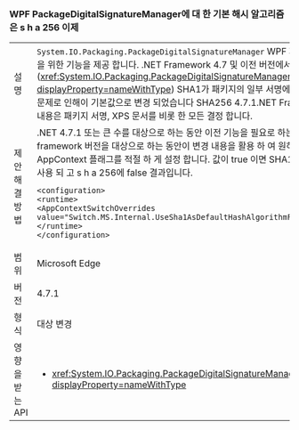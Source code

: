 ### <a name="the-default-hash-algorithm-for-wpf-packagedigitalsignaturemanager-is-now-sha256"></a>WPF PackageDigitalSignatureManager에 대 한 기본 해시 알고리즘은 s h a 256 이제

|   |   |
|---|---|
|설명|<code>System.IO.Packaging.PackageDigitalSignatureManager</code> WPF 패키지와 관련 하 여 디지털 서명을 위한 기능을 제공 합니다.  .NET Framework 4.7 및 이전 버전에서는 기본 알고리즘 (<xref:System.IO.Packaging.PackageDigitalSignatureManager.DefaultHashAlgorithm?displayProperty=nameWithType>) SHA1가 패키지의 일부 서명에 사용 합니다.  SHA1와 최근 보안 문제로 인해이 기본값으로 변경 되었습니다 SHA256 4.7.1.NET Framework로 시작 합니다.  이 변경 내용은 패키지 서명, XPS 문서를 비롯 한 모든 결정 합니다.|
|제안 해결 방법|.NET 4.7.1 또는 큰 수를 대상으로 하는 동안 이전 기능을 필요로 하는 개발자 또는 아래 4.7.1.NET framework 버전을 대상으로 하는 동안이 변경 내용을 활용 하 여 원하는 개발자에 게 다음 AppContext 플래그를 적절 하 게 설정 합니다.  값이 true 이면 SHA1 발생 합니다; 기본 알고리즘으로 사용 되 고 s h a 256에 false 결과입니다.<pre><code class="language-xml">&lt;configuration&gt;&#13;&#10;&lt;runtime&gt;&#13;&#10;&lt;AppContextSwitchOverrides value=&quot;Switch.MS.Internal.UseSha1AsDefaultHashAlgorithmForDigitalSignatures=true&quot;/&gt;&#13;&#10;&lt;/runtime&gt;&#13;&#10;&lt;/configuration&gt;&#13;&#10;</code></pre>|
|범위|Microsoft Edge|
|버전|4.7.1|
|형식|대상 변경|
|영향을 받는 API|<ul><li><xref:System.IO.Packaging.PackageDigitalSignatureManager.DefaultHashAlgorithm?displayProperty=nameWithType></li></ul>|

